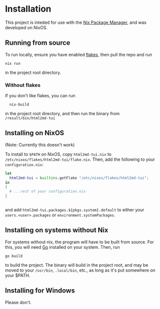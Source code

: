 # Installation

This project is inteded for use with the [Nix Package Manager](nixos.org), and was developed on NixOS.

## Running from source

To run locally, ensure you have enabled [flakes](https://wiki.nixos.org/wiki/Flakes), then pull the repo and run

```
nix run  
```
in the project root directory.

### Without flakes

If you don't like flakes, you can run

```
  nix-build
```
in the project root directory, and then run the binary from `/result/bin/html2md-tui`

## Installing on NixOS

(Note: Currently this doesn't work)

To install to `$PATH` on NixOS, copy `html2md-tui.nix` to `/etc/nixos/flakes/html2md-tui/flake.nix`. Then, add the following to your `configuration.nix`:

```nix
let
  html2md-tui = builtins.getFlake "/etc/nixos/flakes/html2md-tui";
in
{
  # ...rest of your configuration.nix
}
  
```

and add `html2md-tui.packages.${pkgs.system}.default` to either your `users.<user>.packages` or `environment.systemPackages`.

## Installing on systems without Nix

For systems without nix, the program will have to be built from source. For this, you will need [Go](https://go.dev/) installed on your system. Then, run
```
go build  
```
to build the project. The binary will build in the project root, and may be moved to your `/usr/bin`, `.local/bin`, etc., as long as it's put somewhere on your $PATH.

## Installing for Windows

Please don't.
